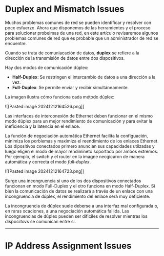 # Duplex and Mismatch Issues

Muchos problemas comunes de red se pueden identificar y resolver con poco esfuerzo. Ahora que disponemos de las herramientes y el proceso para solucionar probelmas de una red, en este artículo revisaremos algunos problemas comunes de red que es probable que un administrador de red se encuentre.

Cuando se trata de comuniacación de datos, **duplex** se refiere a la dirección de la transmisión de datos entre dos dispositivos.

Hay dos modos de comunicación dúplex:

- **Half-Duplex**: Se restringen el intercambio de datos a una dirección a la vez.
- **Full-Duplex**: Se permite enviar y recibir simultáneamente.

La imagen ilustra cómo funciona cada método dúplex:

![[Pasted image 20241212164526.png]]

Las interfaces de interconexión de Ethernet deben funcionar en el mismo modo dúplex para un mejor rendimiento de comunicación y para evitar la ineficiencia y la latencia en el enlace.

La función de negociación automática Ethernet facilita la configuación, minimiza los porblemas y maximiza el reendimiento de los enlaces Ethernet. Los dipositivos conectados primero anuncian sus capacidades utilzadas y luego eligen el modo de mayor rendimineto soportado por ambos extremos. Por ejemplo, el switch y el router en la imagne neogicaron de manera automática y correcta el modo *full-duplex*.

![[Pasted image 20241212164723.png]]

Surge una incongruencia si uno de los dos dispositivos conectados funcionan en modo Full-Duplex y el otro funciona en modo Half-Duplex. Si bien la comunicación de datos se realizará a través de un enlace con una incongruencia de dúplex, el rendimiento del enlace será muy deficiente.

La incongruencia de dúplex suele deberse a una interfaz mal configurada o, en raras ocaciones, a una negociación automática fallida. Las incongruencias de dúplex pueden ser dificiles de resolver mientras los disposiitovs se comunican entre si.

----
# IP Address Assignment Issues

